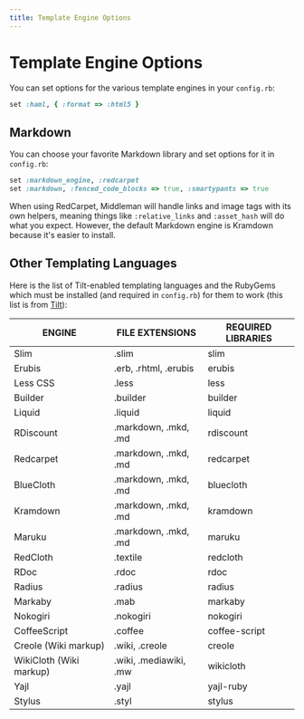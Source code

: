 ```yaml
---
title: Template Engine Options
---
```


# Template Engine Options

You can set options for the various template engines in your `config.rb`:

```ruby
set :haml, { :format => :html5 }
```

## Markdown

You can choose your favorite Markdown library and set options for it in
`config.rb`:

```ruby
set :markdown_engine, :redcarpet
set :markdown, :fenced_code_blocks => true, :smartypants => true
```

When using RedCarpet, Middleman will handle links and image tags with its own
helpers, meaning things like `:relative_links` and `:asset_hash` will do what
you expect. However, the default Markdown engine is Kramdown because it's easier
to install.

## Other Templating Languages

Here is the list of Tilt-enabled templating languages and the RubyGems which
must be installed (and required in `config.rb`) for them to work (this list is
from [Tilt]):

ENGINE                  | FILE EXTENSIONS        | REQUIRED LIBRARIES
------------------------|------------------------|----------------------------
Slim                    | .slim                  | slim
Erubis                  | .erb, .rhtml, .erubis  | erubis
Less CSS                | .less                  | less
Builder                 | .builder               | builder
Liquid                  | .liquid                | liquid
RDiscount               | .markdown, .mkd, .md   | rdiscount
Redcarpet               | .markdown, .mkd, .md   | redcarpet
BlueCloth               | .markdown, .mkd, .md   | bluecloth
Kramdown                | .markdown, .mkd, .md   | kramdown
Maruku                  | .markdown, .mkd, .md   | maruku
RedCloth                | .textile               | redcloth
RDoc                    | .rdoc                  | rdoc
Radius                  | .radius                | radius
Markaby                 | .mab                   | markaby
Nokogiri                | .nokogiri              | nokogiri
CoffeeScript            | .coffee                | coffee-script
Creole (Wiki markup)    | .wiki, .creole         | creole
WikiCloth (Wiki markup) | .wiki, .mediawiki, .mw | wikicloth
Yajl                    | .yajl                  | yajl-ruby
Stylus                  | .styl                  | stylus

  [Tilt]: https://github.com/rtomayko/tilt/
